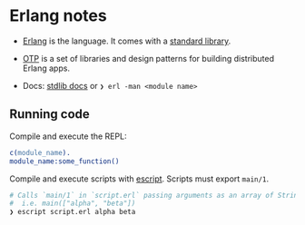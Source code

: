 # Erlang notes

* [Erlang](http://erlang.org/doc/getting_started/users_guide.html) is the language. It comes with a [standard library](http://erlang.org/doc/apps/stdlib/).
* [OTP](http://erlang.org/doc/design_principles/users_guide.html) is a set of libraries and design patterns for building distributed Erlang apps.

* Docs: [stdlib docs](http://erlang.org/doc/apps/stdlib/) or `❯ erl -man <module name>`

## Running code

Compile and execute the REPL:

```erlang
c(module_name).
module_name:some_function()
```

Compile and execute scripts with [escript](http://erlang.org/doc/man/escript.html). Scripts must export `main/1`.

```bash
# Calls `main/1` in `script.erl` passing arguments as an array of Strings
#  i.e. main(["alpha", "beta"])
❯ escript script.erl alpha beta
```
